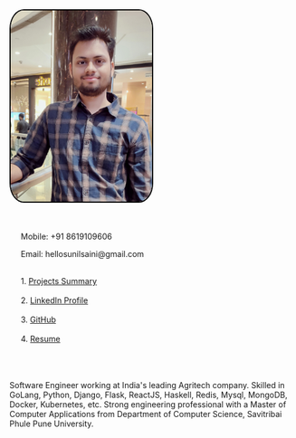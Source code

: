 <link href="https://maxcdn.bootstrapcdn.com/bootstrap/3.3.7/css/bootstrap.min.css" rel="stylesheet" type="text/css" />
<div style="height:400px">
    <div class="row" style="width:100%">
      <div class="col-sm-6">
        <img src="/images/my_pic.jpg" style="width:250px;border-radius:10%;border:2px solid #000">
      </div>
      <div class="col-sm-6" style="margin-left:20px;">
        <br><br>
        <p>Mobile: +91 8619109606</p>
        <p>Email: hellosunilsaini@gmail.com</p>
        <br>
        1. <a href="https://docs.google.com/spreadsheets/d/1nB2kyE4mW_f5MHMabJb7JJTpa8m2ouGosSx8a3w0ntw/edit?usp=sharing">Projects Summary</a><br><br>
        2. <a href="https://www.linkedin.com/in/hellosunilsaini">LinkedIn Profile</a> <br><br>
        3. <a href="https://github.com/HelloSunilSaini?tab=repositories">GitHub</a><br><br>
        4. <a href="https://drive.google.com/file/d/1bWukKFAxnezNcLGAUCeq56rL9fU5TRhT/view?usp=sharing">Resume</a>
        <br><br>
      </div>
    </div>
    <br><br>
    <div>
      <p>Software Engineer working at India's leading Agritech company. Skilled in GoLang, Python, Django, Flask, ReactJS, Haskell, Redis, Mysql, MongoDB, Docker, Kubernetes, etc. Strong engineering professional with a Master of Computer Applications from Department of Computer Science, Savitribai Phule Pune University.</p>
    </div>
</div>
